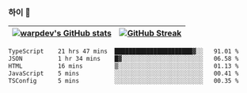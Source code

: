 
### 하이 👋
[![warpdev's GitHub stats](https://github-readme-stats.vercel.app/api?username=warpdev&show_icons=true&theme=vue-dark)](#) |[![GitHub Streak](https://github-readme-streak-stats.herokuapp.com/?user=warpdev&theme=dark)](#)
--- | --- |
<!--START_SECTION:waka-->

```txt
TypeScript    21 hrs 47 mins  ██████████████████████▓░░   91.01 %
JSON          1 hr 34 mins    █▓░░░░░░░░░░░░░░░░░░░░░░░   06.58 %
HTML          16 mins         ▒░░░░░░░░░░░░░░░░░░░░░░░░   01.13 %
JavaScript    5 mins          ░░░░░░░░░░░░░░░░░░░░░░░░░   00.41 %
TSConfig      5 mins          ░░░░░░░░░░░░░░░░░░░░░░░░░   00.35 %
```

<!--END_SECTION:waka-->

<!--
**warpdev/warpdev** is a ✨ _special_ ✨ repository because its `README.md` (this file) appears on your GitHub profile.

Here are some ideas to get you started:

- 🔭 I’m currently working on ...
- 🌱 I’m currently learning ...
- 👯 I’m looking to collaborate on ...
- 🤔 I’m looking for help with ...
- 💬 Ask me about ...
- 📫 How to reach me: ...
- 😄 Pronouns: ...
- ⚡ Fun fact: ...
-->
